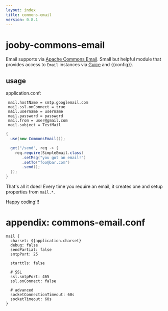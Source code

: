 ```yaml
---
layout: index
title: commons-email
version: 0.8.1
---
```


# jooby-commons-email

Email supports via [Apache Commons Email](https://commons.apache.org/proper/commons-email). Small but helpful module that provides access to ```Email``` instances via [Guice](https://github.com/google/guice) and {{config}}.

## usage

application.conf:

```properties
 mail.hostName = smtp.googlemail.com
 mail.ssl.onConnect = true
 mail.username = username
 mail.password = password
 mail.from = user@gmail.com
 mail.subject = TestMail
```

```java
{
  use(new CommonsEmail());

  get("/send", req -> {
    req.require(SimpleEmail.class)
       .setMsg("you got an email!")
       .setTo("foo@bar.com")
       .send();
  });
}
```

That's all it does! Every time you require an email, it creates one and setup properties from ```mail.*```.

Happy coding!!!

# appendix: commons-email.conf

```properties
mail {
  charset: ${application.charset}
  debug: false
  sendPartial: false
  smtpPort: 25

  starttls: false

  # SSL
  ssl.smtpPort: 465
  ssl.onConnect: false

  # advanced
  socketConnectionTimeout: 60s
  socketTimeout: 60s
}

```
